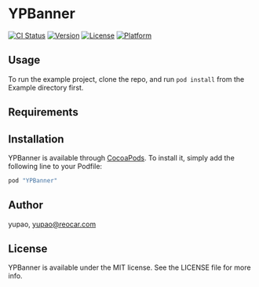 # YPBanner

[![CI Status](http://img.shields.io/travis/yupao/YPBanner.svg?style=flat)](https://travis-ci.org/yupao/YPBanner)
[![Version](https://img.shields.io/cocoapods/v/YPBanner.svg?style=flat)](http://cocoapods.org/pods/YPBanner)
[![License](https://img.shields.io/cocoapods/l/YPBanner.svg?style=flat)](http://cocoapods.org/pods/YPBanner)
[![Platform](https://img.shields.io/cocoapods/p/YPBanner.svg?style=flat)](http://cocoapods.org/pods/YPBanner)

## Usage

To run the example project, clone the repo, and run `pod install` from the Example directory first.

## Requirements

## Installation

YPBanner is available through [CocoaPods](http://cocoapods.org). To install
it, simply add the following line to your Podfile:

```ruby
pod "YPBanner"
```

## Author

yupao, yupao@reocar.com

## License

YPBanner is available under the MIT license. See the LICENSE file for more info.
